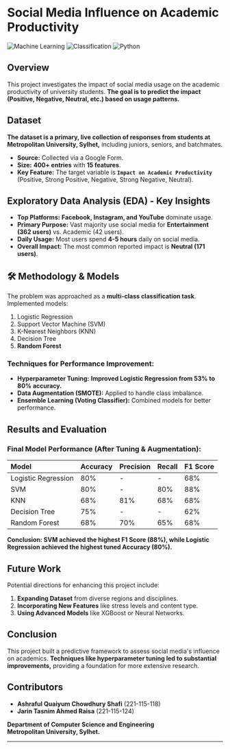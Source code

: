 # Social Media Influence on Academic Productivity

![Machine Learning](https://img.shields.io/badge/Machine-Learning-blue) ![Classification](https://img.shields.io/badge/Task-Classification-green) ![Python](https://img.shields.io/badge/Language-Python-yellow)

##  Overview

This project investigates the impact of social media usage on the academic productivity of university students. **The goal is to predict the impact (Positive, Negative, Neutral, etc.) based on usage patterns.**

##  Dataset

**The dataset is a primary, live collection of responses from students at Metropolitan University, Sylhet,** including juniors, seniors, and batchmates.

-   **Source:** Collected via a Google Form.
-   **Size:** **400+ entries** with **15 features**.
-   **Key Feature:** The target variable is **`Impact on Academic Productivity`** (Positive, Strong Positive, Negative, Strong Negative, Neutral).

##  Exploratory Data Analysis (EDA) - Key Insights

-   **Top Platforms:** **Facebook, Instagram, and YouTube** dominate usage.
-   **Primary Purpose:** Vast majority use social media for **Entertainment (362 users)** vs. Academic (42 users).
-   **Daily Usage:** Most users spend **4-5 hours** daily on social media.
-   **Overall Impact:** The most common reported impact is **Neutral (171 users)**.

## 🛠 Methodology & Models

The problem was approached as a **multi-class classification task**. Implemented models:

1.  Logistic Regression
2.  Support Vector Machine (SVM)
3.  K-Nearest Neighbors (KNN)
4.  Decision Tree
5.  **Random Forest**

### Techniques for Performance Improvement:
-   **Hyperparameter Tuning:** **Improved Logistic Regression from 53% to 80% accuracy.**
-   **Data Augmentation (SMOTE):** Applied to handle class imbalance.
-   **Ensemble Learning (Voting Classifier):** Combined models for better performance.

##  Results and Evaluation

### Final Model Performance (After Tuning & Augmentation):

| Model               | Accuracy | Precision | Recall | F1 Score |
| :------------------ | :------- | :-------- | :----- | :------- |
| Logistic Regression | 80%      | -         | -      | 68%      |
| SVM                 | 80%      | -         | 80%    | 88%      |
| KNN                 | 68%      | 81%       | 68%    | 68%      |
| Decision Tree       | 75%      | -         | -      | 62%      |
| Random Forest       | 68%      | 70%       | 65%    | 68%      |

**Conclusion: SVM achieved the highest F1 Score (88%), while Logistic Regression achieved the highest tuned Accuracy (80%).**

##  Future Work

Potential directions for enhancing this project include:
1.  **Expanding Dataset** from diverse regions and disciplines.
2.  **Incorporating New Features** like stress levels and content type.
3.  **Using Advanced Models** like XGBoost or Neural Networks.

##  Conclusion

This project built a predictive framework to assess social media's influence on academics. **Techniques like hyperparameter tuning led to substantial improvements,** providing a foundation for more extensive research.

##  Contributors

-   **Ashraful Quaiyum Chowdhury Shafi** (221-115-118)
-   **Jarin Tasnim Ahmed Raisa** (221-115-124)

**Department of Computer Science and Engineering**  
**Metropolitan University, Sylhet.**

---

